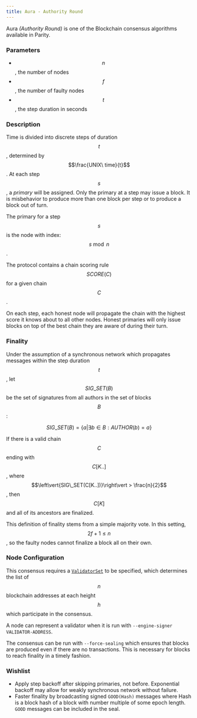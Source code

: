 ```yaml
---
title: Aura - Authority Round
---
```


Aura _(Authority Round)_ is one of the Blockchain consensus algorithms available in Parity.

### Parameters
  - $$n$$, the number of nodes
  - $$f$$, the number of faulty nodes
  - $$t$$, the step duration in seconds

### Description

Time is divided into discrete steps of duration $$t$$, determined by $$\frac{UNIX\ time}{t}$$. At each step $$s$$, a _primary_ will be assigned. Only the primary at a step may issue a block. It is misbehavior to produce more than one block per step or to produce a block out of turn.

The primary for a step $$s$$ is the node with index: $$s \bmod n$$.

The protocol contains a chain scoring rule $$SCORE(C)$$ for a given chain $$C$$.

On each step, each honest node will propagate the chain with the highest score it knows about to all other nodes. Honest primaries will only issue blocks on top of the best chain they are aware of during their turn.

### Finality

Under the assumption of a synchronous network which propagates messages within the step duration $$t$$, let $$SIG\_SET(B)$$ be the set of signatures from all authors in the set of blocks $$B$$:

$$SIG\_SET(B) = \left\{ a | \exists{b} \in B : AUTHOR(b) = a \right\}$$

If there is a valid chain $$C$$ ending with $$C[K..]$$, where $$\left\vert{SIG\_SET(C[K..])}\right\vert > \frac{n}{2}$$, then $$C[K]$$ and
all of its ancestors are finalized.

This definition of finality stems from a simple majority vote. In this setting, $$2f + 1 \leq n$$, so the faulty nodes cannot finalize a block all on their own.

### Node Configuration

This consensus requires a [`ValidatorSet`](Validator-Set.md) to be specified, which determines the list of $$n$$ blockchain addresses at each height $$h$$ which participate in the consensus.

A node can represent a validator when it is run with `--engine-signer VALIDATOR-ADDRESS`.

The consensus can be run with `--force-sealing` which ensures that blocks are produced even if there are no transactions. This is necessary for blocks to reach finality in a timely fashion.

### Wishlist

- Apply step backoff after skipping primaries, not before. Exponential backoff may allow for weakly synchronous network without failure.
- Faster finality by broadcasting signed `GOOD(Hash)` messages where Hash is a block hash of a block with number multiple of some epoch length. `GOOD` messages can be included in the seal.
